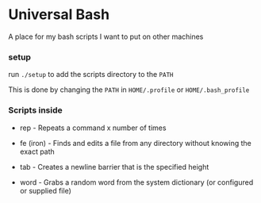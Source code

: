 # Universal Bash
   
A place for my bash scripts I want to put on other machines
   
### setup
   
run `./setup` to add the scripts directory to the `PATH`

This is done by changing the `PATH` in `HOME/.profile` or `HOME/.bash_profile`

### Scripts inside

 - rep - Repeats a command x number of times

 - fe (iron) - Finds and edits a file from any directory without knowing the exact path

 - tab - Creates a newline barrier that is the specified height

 - word - Grabs a random word from the system dictionary (or configured or supplied file)
